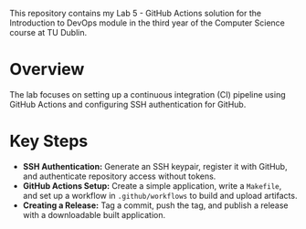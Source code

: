 This repository contains my Lab 5 - GitHub Actions solution for the Introduction to DevOps module in the third year of the Computer Science course at TU Dublin.

# Overview  

The lab focuses on setting up a continuous integration (CI) pipeline using GitHub Actions and configuring SSH authentication for GitHub.  

# Key Steps  

- **SSH Authentication:** Generate an SSH keypair, register it with GitHub, and authenticate repository access without tokens.  
- **GitHub Actions Setup:** Create a simple application, write a `Makefile`, and set up a workflow in `.github/workflows` to build and upload artifacts.  
- **Creating a Release:** Tag a commit, push the tag, and publish a release with a downloadable built application.  
